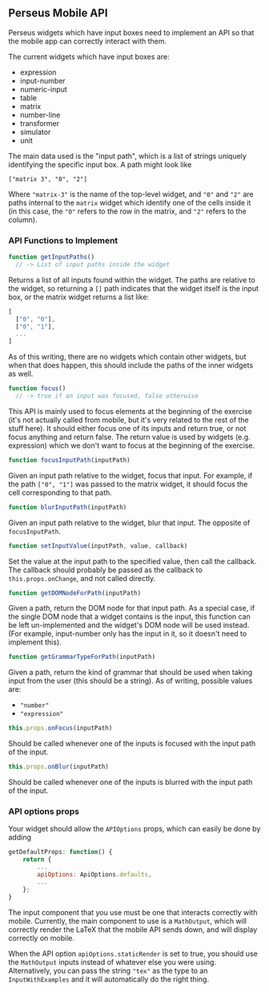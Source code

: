 Perseus Mobile API
------------------

Perseus widgets which have input boxes need to implement an API so that the
mobile app can correctly interact with them.

The current widgets which have input boxes are:
 - expression
 - input-number
 - numeric-input
 - table
 - matrix
 - number-line
 - transformer
 - simulator
 - unit

The main data used is the "input path", which is a list of strings uniquely
identifying the specific input box. A path might look like

    ["matrix 3", "0", "2"]

Where `"matrix-3"` is the name of the top-level widget, and `"0"` and `"2"` are
paths internal to the `matrix` widget which identify one of the cells inside it
(in this case, the `"0"` refers to the row in the matrix, and `"2"` refers to
the column).

### API Functions to Implement

```js
function getInputPaths()
  // -> List of input paths inside the widget
```
Returns a list of all inputs found within the widget. The paths are relative to
the widget, so returning a `[]` path indicates that the widget itself is the
input box, or the matrix widget returns a list like:
```js
[
  ["0", "0"],
  ["0", "1"],
  ...
]
```
As of this writing, there are no widgets which contain other widgets, but when
that does happen, this should include the paths of the inner widgets as well.

```js
function focus()
  // -> true if an input was focused, false otherwise
```
This API is mainly used to focus elements at the beginning of the exercise (it's
not actually called from mobile, but it's very related to the rest of the stuff
here). It should either focus one of its inputs and return true, or not focus
anything and return false. The return value is used by widgets (e.g. expression)
which we don't want to focus at the beginning of the exercise.

```js
function focusInputPath(inputPath)
```
Given an input path relative to the widget, focus that input. For example, if
the path `["0", "1"]` was passed to the matrix widget, it should focus the cell
corresponding to that path.

```js
function blurInputPath(inputPath)
```
Given an input path relative to the widget, blur that input. The opposite of
`focusInputPath`.

```js
function setInputValue(inputPath, value, callback)
```
Set the value at the input path to the specified value, then call the callback.
The callback should probably be passed as the callback to `this.props.onChange`,
and not called directly.

```js
function getDOMNodeForPath(inputPath)
```
Given a path, return the DOM node for that input path. As a special case, if the
single DOM node that a widget contains is the input, this function can be left
un-implemented and the widget's DOM node will be used instead. (For example,
input-number only has the input in it, so it doesn't need to implement this).

```js
function getGrammarTypeForPath(inputPath)
```
Given a path, return the kind of grammar that should be used when taking input
from the user (this should be a string). As of writing, possible values are:
 - `"number"`
 - `"expression"`

```js
this.props.onFocus(inputPath)
```
Should be called whenever one of the inputs is focused with the input path of
the input.

```js
this.props.onBlur(inputPath)
```
Should be called whenever one of the inputs is blurred with the input path of
the input.

### API options props

Your widget should allow the `APIOptions` props, which can easily be done by
adding
```js
getDefaultProps: function() {
    return {
        ...
        apiOptions: ApiOptions.defaults,
        ...
    };
}
```

The input component that you use must be one that interacts correctly with
mobile. Currently, the main component to use is a `MathOutput`, which will
correctly render the LaTeX that the mobile API sends down, and will display
correctly on mobile.

When the API option `apiOptions.staticRender` is set to true, you should use the
`MathOutput` inputs instead of whatever else you were using. Alternatively, you
can pass the string `"tex"` as the type to an `InputWithExamples` and it will
automatically do the right thing.
